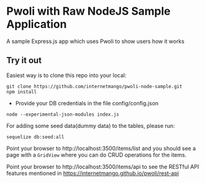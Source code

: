 # Pwoli with Raw NodeJS Sample Application

A sample Express.js app which uses Pwoli to show users how it works

## Try it out

Easiest way is to clone this repo into your local:

```
git clone https://github.com/internetmango/pwoli-node-sample.git
npm install
```

- Provide your DB credentials in the file config/config.json

```
node --experimental-json-modules index.js
```

For adding some seed data(dummy data) to the tables, please run:

```
sequelize db:seed:all
```

Point your browser to http://localhost:3500/items/list and you should see a page with a `GridView` where you can do CRUD operations for the items.

Point your browser to http://localhost:3500/items/api to see the RESTful API features mentioned in https://internetmango.github.io/pwoli/rest-api
